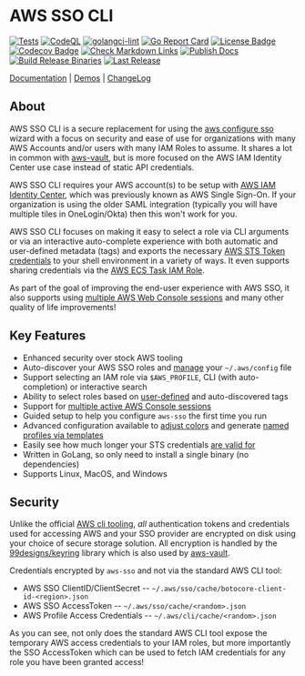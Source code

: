 # AWS SSO CLI

[![Tests](https://github.com/synfinatic/aws-sso-cli/actions/workflows/tests.yml/badge.svg)](https://github.com/synfinatic/aws-sso-cli/actions/workflows/tests.yml)
[![CodeQL](https://github.com/synfinatic/aws-sso-cli/actions/workflows/codeql-analysis.yml/badge.svg)](https://github.com/synfinatic/aws-sso-cli/actions/workflows/codeql-analysis.yml)
[![golangci-lint](https://github.com/synfinatic/aws-sso-cli/actions/workflows/golangci-lint.yaml/badge.svg)](https://github.com/synfinatic/aws-sso-cli/actions/workflows/golangci-lint.yaml)
[![Go Report Card](https://goreportcard.com/badge/github.com/synfinatic/aws-sso-cli)](https://goreportcard.com/report/github.com/synfinatic/aws-sso-cli)
[![License Badge](https://img.shields.io/badge/license-GPLv3-blue.svg)](https://raw.githubusercontent.com/synfinatic/aws-sso-cli/main/LICENSE.md)
[![Codecov Badge](https://codecov.io/gh/synfinatic/aws-sso-cli/branch/main/graph/badge.svg?token=F8454GS4HS)](https://codecov.io/gh/synfinatic/aws-sso-cli)
[![Check Markdown Links](https://github.com/synfinatic/aws-sso-cli/actions/workflows/md-links-check.yml/badge.svg)](https://github.com/synfinatic/aws-sso-cli/actions/workflows/md-links-check.yml)
[![Publish Docs](https://github.com/synfinatic/aws-sso-cli/actions/workflows/update-mkdocs.yaml/badge.svg)](https://github.com/synfinatic/aws-sso-cli/actions/workflows/update-mkdocs.yaml)
[![Build Release Binaries](https://github.com/synfinatic/aws-sso-cli/actions/workflows/build-release.yml/badge.svg)](https://github.com/synfinatic/aws-sso-cli/actions/workflows/build-release.yml)
[![Last Release](https://img.shields.io/github/v/release/synfinatic/aws-sso-cli)](https://github.com/synfinatic/aws-sso-cli/releases/)


[Documentation](https://synfinatic.github.io/aws-sso-cli/) | 
[Demos](https://synfinatic.github.io/aws-sso-cli/demos/) |
[ChangeLog](CHANGELOG.md)

## About

AWS SSO CLI is a secure replacement for using the [aws configure sso](
https://docs.aws.amazon.com/cli/latest/userguide/cli-configure-sso.html)
wizard with a focus on security and ease of use for organizations with
many AWS Accounts and/or users with many IAM Roles to assume. It shares
a lot in common with [aws-vault](https://github.com/99designs/aws-vault),
but is more focused on the AWS IAM Identity Center use case instead 
of static API credentials.

AWS SSO CLI requires your AWS account(s) to be setup with [AWS IAM Identity Center](
https://aws.amazon.com/iam/identity-center/), which was previously known as AWS Single Sign-On.
If your organization is using the older SAML integration (typically you will 
have multiple tiles in OneLogin/Okta) then this won't work for you.

AWS SSO CLI focuses on making it easy to select a role via CLI arguments or
via an interactive auto-complete experience with both automatic and user-defined
metadata (tags) and exports the necessary [AWS STS Token credentials](
https://docs.aws.amazon.com/IAM/latest/UserGuide/id_credentials_temp_use-resources.html#using-temp-creds-sdk-cli)
to your shell environment in a variety of ways.  It even supports sharing
credentials via the [AWS ECS Task IAM Role](https://synfinatic.github.io/aws-sso-cli/ecs-server/).

As part of the goal of improving the end-user experience with AWS SSO, it also
supports using [multiple AWS Web Console sessions](https://synfinatic.github.io/aws-sso-cli/quickstart/#aws-console-access)
and many other quality of life improvements!

## Key Features

 * Enhanced security over stock AWS tooling
 * Auto-discover your AWS SSO roles and [manage](https://synfinatic.github.io/aws-sso-cli/commands/#config)
     your `~/.aws/config` file
 * Support selecting an IAM role via `$AWS_PROFILE`, CLI (with auto-completion)
    or interactive search
 * Ability to select roles based on [user-defined](https://synfinatic.github.io/aws-sso-cli/config/#tags)
    and auto-discovered tags
 * Support for [multiple active AWS Console sessions](https://synfinatic.github.io/aws-sso-cli/quickstart/#aws-console-access)
 * Guided setup to help you configure `aws-sso` the first time you run
 * Advanced configuration available to [adjust colors](https://synfinatic.github.io/aws-sso-cli/config/#PromptColors)
    and generate [named profiles via templates](https://synfinatic.github.io/aws-sso-cli/config/#ProfileFormat)
 * Easily see how much longer your STS credentials [are valid for](https://synfinatic.github.io/aws-sso-cli/commands/#time)
 * Written in GoLang, so only need to install a single binary (no dependencies)
 * Supports Linux, MacOS, and Windows

## Security

Unlike the official [AWS cli tooling](https://aws.amazon.com/cli/), _all_
authentication tokens and credentials used for accessing AWS and your SSO
provider are encrypted on disk using your choice of secure storage solution.
All encryption is handled by the [99designs/keyring](https://github.com/99designs/keyring)
library which is also used by [aws-vault](https://github.com/99designs/aws-vault).

Credentials encrypted by `aws-sso` and not via the standard AWS CLI tool:

 * AWS SSO ClientID/ClientSecret -- `~/.aws/sso/cache/botocore-client-id-<region>.json`
 * AWS SSO AccessToken -- `~/.aws/sso/cache/<random>.json`
 * AWS Profile Access Credentials -- `~/.aws/cli/cache/<random>.json`

As you can see, not only does the standard AWS CLI tool expose the temporary
AWS access credentials to your IAM roles, but more importantly the SSO
AccessToken which can be used to fetch IAM credentials for any role you have
been granted access!
